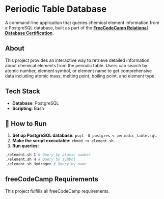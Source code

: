 # Periodic Table Database

A command-line application that queries chemical element information from a PostgreSQL database, built as part of the [**FreeCodeCamp Relational Database Certification**](https://www.freecodecamp.org/learn/relational-database/).

## About

This project provides an interactive way to retrieve detailed information about chemical elements from the periodic table. Users can search by atomic number, element symbol, or element name to get comprehensive data including atomic mass, melting point, boiling point, and element type.

## Tech Stack

- **Database**: PostgreSQL
- **Scripting**: Bash

## 🚀 How to Run

1. **Set up PostgreSQL database:** `psql -U postgres < periodic_table.sql`.
1. **Make the script executable:** `chmod +x element.sh`.
1. **Run queries:**
```bash
./element.sh 1 # Query by atomic number
./element.sh H # Query by symbol
./element.sh Hydrogen # Query by name
```

## freeCodeCamp Requirements

This project fulfills all freeCodeCamp requirements.
